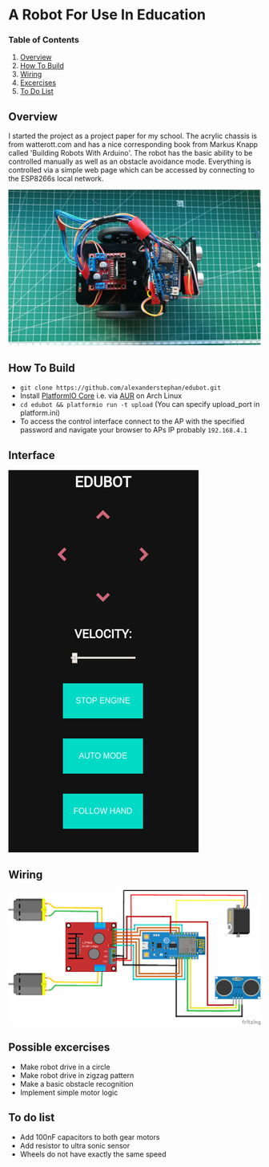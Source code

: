 # A Robot For Use In Education

### Table of Contents
1. [Overview](#Overview)
2. [How To Build](#how-to-build)
3. [Wiring](#Wiring)
4. [Excercises](#possible-excercises)
5. [To Do List](#to-do-list)

## Overview
I started the project as a project paper for my school. The acrylic chassis is from watterott.com and has a nice corresponding book from Markus Knapp called 'Building Robots With Arduino'. 
The robot has the basic ability to be controlled manually as well as an obstacle avoidance mode. Everything is controlled via a simple web page which can be accessed by connecting to the ESP8266s local network. 

![Robot](https://raw.githubusercontent.com/alexanderstephan/edubot/master/bot.jpg)

## How To Build

- `git clone https://github.com/alexanderstephan/edubot.git`
- Install [PlatformIO Core](https://docs.platformio.org/en/latest/core.html) i.e. via [AUR](https://aur.archlinux.org/packages/platformio-git/) on Arch Linux
- `cd edubot && platformio run -t upload` (You can specify upload_port in platform.ini)
- To access the control interface connect to the AP with the specified password and navigate your browser to APs IP probably `192.168.4.1`

## Interface
![Interface](https://raw.githubusercontent.com/alexanderstephan/edubot/master/screenshot.png)

## Wiring
![Schematic](https://raw.githubusercontent.com/alexanderstephan/edubot/master/edubot_bb.png)

## Possible excercises
- Make robot drive in a circle
- Make robot drive in zigzag pattern
- Make a basic obstacle recognition
- Implement simple motor logic

## To do list
- Add 100nF capacitors to both gear motors
- Add resistor to ultra sonic sensor
- Wheels do not have exactly the same speed
